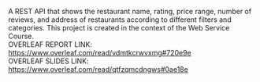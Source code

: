 A REST API that shows the restaurant name, rating, price range, number of reviews, and address of restaurants according to different filters and categories. This project is created in the context of the Web Service Course.  <br>
OVERLEAF REPORT LINK: https://www.overleaf.com/read/vdmtkcrwvxmg#720e9e  <br>
OVERLEAF SLIDES LINK: https://www.overleaf.com/read/qtfzqmcdngws#0ae18e  <br>
